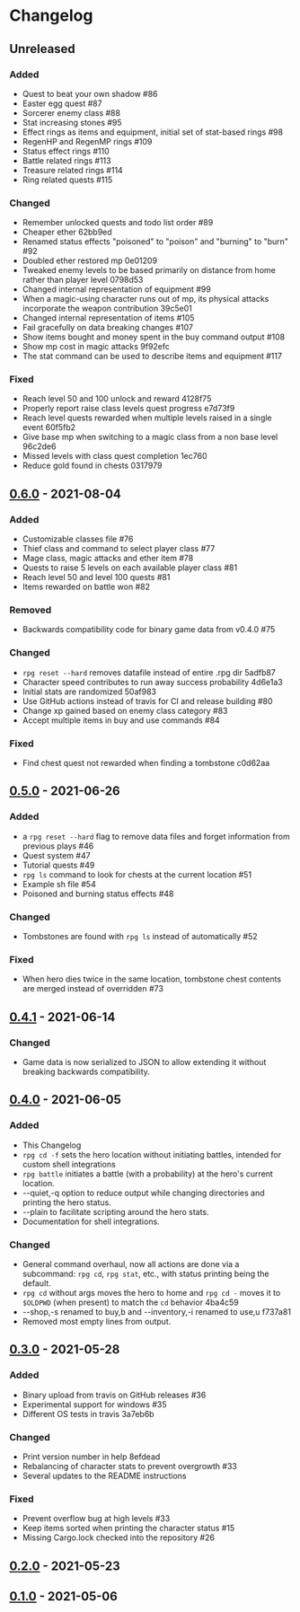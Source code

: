 # Changelog

## Unreleased

### Added
* Quest to beat your own shadow #86
* Easter egg quest  #87
* Sorcerer enemy class  #88
* Stat increasing stones #95
* Effect rings as items and equipment, initial set of stat-based rings #98
* RegenHP and RegenMP rings #109
* Status effect rings #110
* Battle related rings #113
* Treasure related rings #114
* Ring related quests #115

### Changed
* Remember unlocked quests and todo list order #89
* Cheaper ether 62bb9ed
* Renamed status effects "poisoned" to "poison" and "burning" to "burn" #92
* Doubled ether restored mp 0e01209
* Tweaked enemy levels to be based primarily on distance from home rather than player level 0798d53
* Changed internal representation of equipment #99
* When a magic-using character runs out of mp, its physical attacks incorporate the weapon contribution 39c5e01
* Changed internal representation of items #105
* Fail gracefully on data breaking changes #107
* Show items bought and money spent in the buy command output #108
* Show mp cost in magic attacks 9f92efc
* The stat command can be used to describe items and equipment #117

### Fixed
* Reach level 50 and 100 unlock and reward 4128f75
* Properly report raise class levels quest progress e7d73f9
* Reach level quests rewarded when multiple levels raised in a single event 60f5fb2
* Give base mp when switching to a magic class from a non base level 96c2de6
* Missed levels with class quest completion 1ec760
* Reduce gold found in chests 0317979

## [0.6.0](https://github.com/facundoolano/rpg-cli/releases/tag/0.6.0) - 2021-08-04
### Added
* Customizable classes file #76
* Thief class and command to select player class #77
* Mage class, magic attacks and ether item #78
* Quests to raise 5 levels on each available player class #81
* Reach level 50 and level 100 quests #81
* Items rewarded on battle won #82

### Removed
* Backwards compatibility code for binary game data from v0.4.0 #75

### Changed
* `rpg reset --hard` removes datafile instead of entire .rpg dir 5adfb87
* Character speed contributes to run away success probability 4d6e1a3
* Initial stats are randomized 50af983
* Use GitHub actions instead of travis for CI and release building #80
* Change xp gained based on enemy class category #83
* Accept multiple items in buy and use commands #84

### Fixed
* Find chest quest not rewarded when finding a tombstone c0d62aa

## [0.5.0](https://github.com/facundoolano/rpg-cli/releases/tag/0.5.0) - 2021-06-26
### Added
* a `rpg reset --hard` flag to remove data files and forget information from previous plays #46
* Quest system #47
* Tutorial quests #49
* `rpg ls` command to look for chests at the current location #51
* Example sh file #54
* Poisoned and burning status effects #48

### Changed
* Tombstones are found with `rpg ls` instead of automatically #52

### Fixed
* When hero dies twice in the same location, tombstone chest contents
are merged instead of overridden #73

## [0.4.1](https://github.com/facundoolano/rpg-cli/releases/tag/0.4.1) - 2021-06-14
### Changed
* Game data is now serialized to JSON to allow extending it without breaking backwards compatibility.

## [0.4.0](https://github.com/facundoolano/rpg-cli/releases/tag/0.4.0) - 2021-06-05
### Added
* This Changelog
* `rpg cd -f` sets the hero location without initiating battles, intended for custom shell integrations
* `rpg battle` initiates a battle (with a probability) at the hero's current location.
* --quiet,-q option to reduce output while changing directories and printing the hero status.
* --plain to facilitate scripting around the hero stats.
* Documentation for shell integrations.

### Changed
* General command overhaul, now all actions are done via a subcommand: `rpg cd`, `rpg stat`, etc., with status printing being the default.
* `rpg cd` without args moves the hero to home and `rpg cd -` moves it to `$OLDPWD` (when present) to match the `cd` behavior 4ba4c59
* --shop,-s renamed to buy,b and --inventory,-i renamed to use,u f737a81
* Removed most empty lines from output.

## [0.3.0](https://github.com/facundoolano/rpg-cli/releases/tag/0.3.0) - 2021-05-28
### Added
* Binary upload from travis on GitHub releases #36
* Experimental support for windows #35
* Different OS tests in travis 3a7eb6b

### Changed
* Print version number in help 8efdead
* Rebalancing of character stats to prevent overgrowth #33
* Several updates to the README instructions

### Fixed
* Prevent overflow bug at high levels #33
* Keep items sorted when printing the character status #15
* Missing Cargo.lock checked into the repository #26

## [0.2.0](https://github.com/facundoolano/rpg-cli/releases/tag/0.2.0) - 2021-05-23

## [0.1.0](https://github.com/facundoolano/rpg-cli/releases/tag/0.1.0) - 2021-05-06
